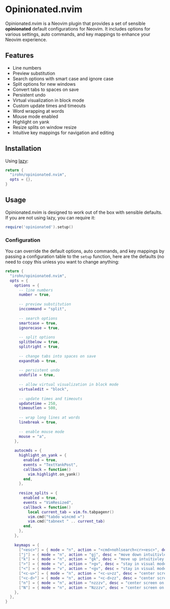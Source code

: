 # Opinionated.nvim

Opinionated.nvim is a Neovim plugin that provides a set of sensible **opinionated** default configurations for Neovim. It includes options for various settings, auto commands, and key mappings to enhance your Neovim experience.

## Features

- Line numbers
- Preview substitution
- Search options with smart case and ignore case
- Split options for new windows
- Convert tabs to spaces on save
- Persistent undo
- Virtual visualization in block mode
- Custom update times and timeouts
- Word wrapping at words
- Mouse mode enabled
- Highlight on yank
- Resize splits on window resize
- Intuitive key mappings for navigation and editing

## Installation

Using [lazy](https://github.com/folke/lazy.nvim):

```lua
return {
  "irohn/opinionated.nvim",
  opts = {},
}
```

## Usage
Opinionated.nvim is designed to work out of the box with sensible defaults. If you are not using lazy, you can require it:

```lua
require('opinionated').setup()
```

### Configuration

You can override the default options, auto commands, and key mappings by passing a configuration table to the `setup` function, here are the defaults (no need to copy this unless you want to change anything:

```lua
return {
  "irohn/opinionated.nvim",
  opts = {
    options = {
      -- line numbers
      number = true,
  
      -- preview substitution
      inccommand = "split",
  
      -- search options
      smartcase = true,
      ignorecase = true,
  
      -- split options
      splitbelow = true,
      splitright = true,
  
      -- change tabs into spaces on save
      expandtab = true,
  
      -- persistent undo
      undofile = true,
  
      -- allow virtual visualization in block mode
      virtualedit = "block",
  
      -- update times and timeouts
      updatetime = 250,
      timeoutlen = 500,
  
      -- wrap long lines at words
      linebreak = true,
  
      -- enable mouse mode
      mouse = "a",
    },
  
    autocmds = {
      highlight_on_yank = {
        enabled = true,
        events = "TextYankPost",
        callback = function()
          vim.highlight.on_yank()
        end,
      },
  
      resize_splits = {
        enabled = true,
        events = "VimResized",
        callback = function()
          local current_tab = vim.fn.tabpagenr()
          vim.cmd("tabdo wincmd =")
          vim.cmd("tabnext " .. current_tab)
        end,
      },
    },
  
    keymaps = {
      ["<esc>"] = { mode = "n", action = "<cmd>nohlsearch<cr><esc>", desc = "remove search highlight when pressing esc" },
      ["j"] = { mode = "n", action = "gj", desc = "move down intuitivley when word wrapping" },
      ["k"] = { mode = "n", action = "gk", desc = "move up intuitivley when word wrapping" },
      [">"] = { mode = "v", action = ">gv", desc = "stay in visual mode on indent" },
      ["<"] = { mode = "v", action = "<gv", desc = "stay in visual mode on dedent" },
      ["<c-u>"] = { mode = "n", action = "<c-u>zz", desc = "center screen when scrolling half page up" },
      ["<c-d>"] = { mode = "n", action = "<c-d>zz", desc = "center screen when scrolling half page down" },
      ["n"] = { mode = "n", action = "nzzzv", desc = "center screen on next match" },
      ["N"] = { mode = "n", action = "Nzzzv", desc = "center screen on previous match" },
    },
  },
}
```
